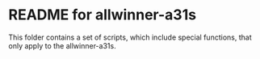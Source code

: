 README for allwinner-a31s
=========================

This folder contains a set of scripts, which include special functions, that only apply to the allwinner-a31s.
